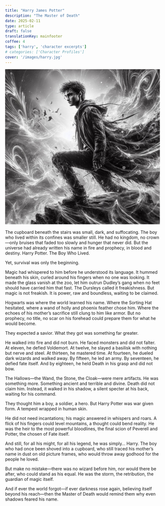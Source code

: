 ```yaml
---
title: "Harry James Potter"
description: "The Master of Death"
date: 2025-02-11
type: article
draft: false
translationKey: mainfooter
coffee: 4
tags: ['harry', 'character excerpts']
# categories: ['Character Profiles']
cover: '/images/harry.jpg'
---
```

![Powerful Harry](/images/harry_powerful.jpg)


The cupboard beneath the stairs was small, dark, and suffocating. The boy who lived within its confines was smaller still. He had no kingdom, no crown—only bruises that faded too slowly and hunger that never did. But the universe had already written his name in fire and prophecy, in blood and destiny. Harry Potter. The Boy Who Lived.

Yet, survival was only the beginning.

Magic had whispered to him before he understood its language. It hummed beneath his skin, curled around his fingers when no one was looking. It made the glass vanish at the zoo, let him outrun Dudley’s gang when no feet should have carried him that fast. The Dursleys called it freakishness. But magic is not freakish. It is power, raw and boundless, waiting to be claimed.

Hogwarts was where the world learned his name. Where the Sorting Hat hesitated, where a wand of holly and phoenix feather chose him. Where the echoes of his mother’s sacrifice still clung to him like armor. But no prophecy, no title, no scar on his forehead could prepare them for what he would become.

They expected a savior. What they got was something far greater.

He walked into fire and did not burn. He faced monsters and did not falter. At eleven, he defied Voldemort. At twelve, he slayed a basilisk with nothing but nerve and steel. At thirteen, he mastered time. At fourteen, he dueled dark wizards and walked away. By fifteen, he led an army. By seventeen, he defied fate itself. And by eighteen, he held Death in his grasp and did not bow.

The Hallows—the Wand, the Stone, the Cloak—were mere artifacts. He was something more. Something ancient and terrible and divine. Death did not claim him. Instead, it walked in his shadow, a silent specter at his back, waiting for his command.

They thought him a boy, a soldier, a hero. But Harry Potter was war given form. A tempest wrapped in human skin.

He did not need incantations; his magic answered in whispers and roars. A flick of his fingers could level mountains, a thought could bend reality. He was the heir to the most powerful bloodlines, the final scion of Peverell and Potter, the chosen of Fate itself.

And still, for all his might, for all his legend, he was simply… Harry. The boy who had once been shoved into a cupboard, who still traced his mother’s name in dust on old picture frames, who would throw away godhood for the people he loved.

But make no mistake—there was no wizard before him, nor would there be after, who could stand as his equal. He was the storm, the retribution, the guardian of magic itself.

And if ever the world forgot—if ever darkness rose again, believing itself beyond his reach—then the Master of Death would remind them why even shadows feared his name.